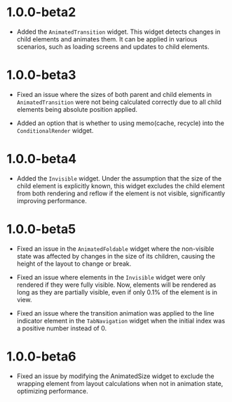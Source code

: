 # 1.0.0-beta2
- Added the `AnimatedTransition` widget. This widget detects changes in child elements and animates them. It can be applied in various scenarios, such as loading screens and updates to child elements.

# 1.0.0-beta3
- Fixed an issue where the sizes of both parent and child elements in `AnimatedTransition` were not being calculated correctly due to all child elements being absolute position applied.

- Added an option that is whether to using memo(cache, recycle) into the `ConditionalRender` widget.

# 1.0.0-beta4
- Added the `Invisible` widget. Under the assumption that the size of the child element is explicitly known, this widget excludes the child element from both rendering and reflow if the element is not visible, significantly improving performance.

# 1.0.0-beta5
- Fixed an issue in the `AnimatedFoldable` widget where the non-visible state was affected by changes in the size of its children, causing the height of the layout to change or break.

- Fixed an issue where elements in the `Invisible` widget were only rendered if they were fully visible. Now, elements will be rendered as long as they are partially visible, even if only 0.1% of the element is in view.

- Fixed an issue where the transition animation was applied to the line indicator element in the `TabNavigation` widget when the initial index was a positive number instead of 0.

# 1.0.0-beta6
- Fixed an issue by modifying the AnimatedSize widget to exclude the wrapping element from layout calculations when not in animation state, optimizing performance.